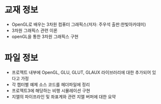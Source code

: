 # 교재 정보
- OpenGL로 배우는 3차원 컴퓨터 그래픽스(저자: 주우석 출판:한빛아카데미)
- 3차원 그래픽스 관련 이론
- openGL을 통한 3차원 그래픽스 구현

# 파일 정보
- 프로젝트 내부에 OpenGL, GLU, GLUT, GLAUX 라이브러리에 대한 추가되어 있다고 가정
- 각 챕터별 예제 소스 코드를 헤더파일에 정리
- 프로젝트3에 해당하는 비행 시뮬레이션 구현
- 지엘의 파이프라인 및 좌표계와 관련 지엘 버퍼에 대한 요약
